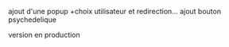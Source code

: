 ajout d'une popup +choix utilisateur et redirection...
ajout bouton psychedelique

version en production
